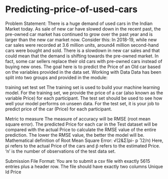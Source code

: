 # Predicting-price-of-used-cars

Problem Statement:
There is a huge demand of used cars in the Indian Market today. As sale of new car have slowed down in the recent past, the pre-owned car market has continued to grow over the past year and is larger than the new car market now. Consider this: In 2018-19, while new car sales were recorded at 3.6 million units, around4 million second-hand cars were bought and sold. There is a slowdown in new car sales and that could mean that the demand is shifting towards the pre-owned market. In fact, some car sellers replace their old cars with pre-owned cars instead of buying new ones.
The goal here is to predict the Price of an Old car based on the variables provided in the data set.
Working with Data
Data has been split into two groups and provided in the module:

training set 
test set 
The training set is used to build your machine learning model. For the training set, we provide the price of a car (also known as the variable Price) for each participant.
The test set should be used to see how well your model performs on unseen data. For the test set, it is your job to predict price of the car (Price) for each participant.

Metric to measure
The measure of accuracy will be RMSE (root mean square error). The predicted Price for each car in the Test dataset will be compared with the actual Price to calculate the RMSE value of the entire prediction. The lower the RMSE value, the better the model will be.
Mathematical definition of Root Mean Square Error: √(2&Σ(pi- p ̂ )2/n)
Here, pi refers to the actual Price of the cars and p̂ refers to the estimated Price. ‘n’ is the number of observations of the test data set.

Submission File Format:
You are to submit a csv file with exactly 5615 entries plus a header row. The file should have exactly two columns
	Unique Id
	Price





